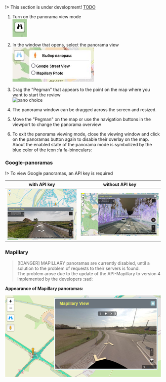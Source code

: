 <!-- markdownlint-disable-next-line first-line-heading -->
!> This section is under development! [TODO](../en/todo.md )

1. Turn on the panorama view mode  
   ![pano button](../../_media/pano/pano-btn.jpg)

1. In the window that opens, select the panorama view  
   ![pano choice](../../_media/pano/pano-choice.jpg)

1. Drag the "Pegman" that appears to the point on the map where you want to start the review  
   ![pano choice](../_media/pano/pano-pegman.jpg)

1. The panorama window can be dragged across the screen and resized.

1. Move the "Pegman" on the map or use the navigation buttons in the viewport to change the panorama overview

1. To exit the panorama viewing mode, close the viewing window and click on the panoramas button again to disable their overlay on the map.  
   About the enabled state of the panorama mode is symbolized by the blue color of the icon :fa fa-binoculars:

### Google-panoramas

!> To view Google panoramas, an API key is required

|with API key|without API key
|:---:|:---:|
|![Image200](../../_media/pano/google-street.png)|![Image200](../../_media/pano/pano-modal.jpg)

### Mapillary

>[!DANGER]
>MAPILLARY panoramas are currently disabled, until a solution to the problem of requests to their servers is found.  
>The problem arose due to the update of the API-Mapillary to version 4 implemented by the developers :sad:

**Appearance of Mapillary panoramas:**  

![Image400](../../_media/pano/mappi.png)
